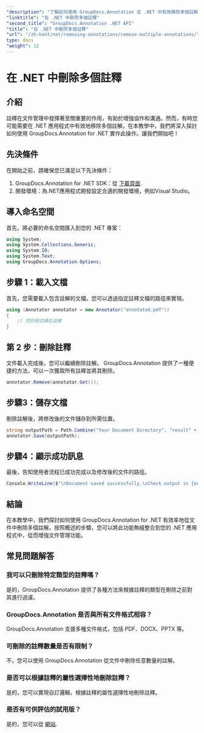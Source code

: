 ```yaml
---
"description": "了解如何使用 GroupDocs.Annotation 在 .NET 中有效移除多個註解。按照我們的逐步教程，無縫整合到您的應用程式中。"
"linktitle": "在 .NET 中刪除多個註釋"
"second_title": "GroupDocs.Annotation .NET API"
"title": "在 .NET 中刪除多個註釋"
"url": "/zh-hant/net/removing-annotations/remove-multiple-annotations/"
type: docs
"weight": 12
---
```


# 在 .NET 中刪除多個註釋

## 介紹
註釋在文件管理中發揮著至關重要的作用，有助於增強協作和溝通。然而，有時您可能需要在 .NET 應用程式中有效地移除多個註解。在本教學中，我們將深入探討如何使用 GroupDocs.Annotation for .NET 實作此操作。讓我們開始吧！
## 先決條件
在開始之前，請確保您已滿足以下先決條件：
1. GroupDocs.Annotation for .NET SDK：從 [下載頁面](https://releases。groupdocs.com/annotation/net/).
2. 開發環境：為.NET應用程式開發設定合適的開發環境，例如Visual Studio。

## 導入命名空間
首先，將必要的命名空間匯入到您的 .NET 專案：
```csharp
using System;
using System.Collections.Generic;
using System.IO;
using System.Text;
using GroupDocs.Annotation.Options;
```
## 步驟 1：載入文檔
首先，您需要載入包含註解的文檔。您可以透過指定註釋文檔的路徑來實現。
```csharp
using (Annotator annotator = new Annotator("annotated.pdf"))
{
    // 您的程式碼在這裡
}
```
## 第 2 步：刪除註釋
文件載入完成後，您可以繼續刪除註解。 GroupDocs.Annotation 提供了一種便捷的方法，可以一次獲取所有註釋並將其刪除。
```csharp
annotator.Remove(annotator.Get());
```
## 步驟3：儲存文檔
刪除註解後，將修改後的文件儲存到所需位置。
```csharp
string outputPath = Path.Combine("Your Document Directory", "result" + Path.GetExtension("input.pdf"));
annotator.Save(outputPath);
```
## 步驟4：顯示成功訊息
最後，告知使用者流程已成功完成以及修改後的文件的路徑。
```csharp
Console.WriteLine($"\nDocument saved successfully.\nCheck output in {outputPath}.");
```

## 結論
在本教學中，我們探討如何使用 GroupDocs.Annotation for .NET 有效率地從文件中刪除多個註解。按照概述的步驟，您可以將此功能無縫整合到您的 .NET 應用程式中，從而增強文件管理功能。
## 常見問題解答
### 我可以只刪除特定類型的註釋嗎？
是的，GroupDocs.Annotation 提供了各種方法來根據註釋的類型在刪除之前對其進行過濾。
### GroupDocs.Annotation 是否與所有文件格式相容？
GroupDocs.Annotation 支援多種文件格式，包括 PDF、DOCX、PPTX 等。
### 可刪除的註釋數量是否有限制？
不，您可以使用 GroupDocs.Annotation 從文件中刪除任意數量的註解。
### 是否可以根據註釋的屬性選擇性地刪除註釋？
是的，您可以實現自訂邏輯，根據註釋的屬性選擇性地刪除註釋。
### 是否有可供評估的試用版？
是的，您可以從 [網站](https://releases。groupdocs.com/annotation/net/).